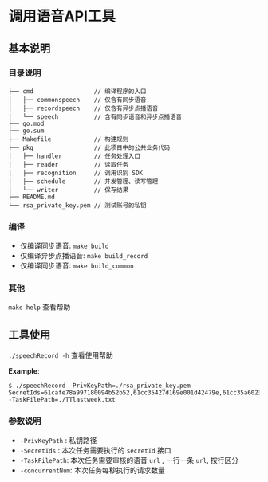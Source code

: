 # 调用语音API工具

## 基本说明

### 目录说明

```
├── cmd                 // 编译程序的入口
│   ├── commonspeech    // 仅含有同步语音
│   ├── recordspeech    // 仅含有异步点播语音
│   └── speech          // 含有同步语音和异步点播语音
├── go.mod
├── go.sum
├── Makefile            // 构建规则
├── pkg                 // 此项目中的公共业务代码
│   ├── handler         // 任务处理入口
│   ├── reader          // 读取任务
│   ├── recognition     // 调用识别 SDK
│   ├── schedule        // 并发管理、读写管理
│   └── writer          // 保存结果
├── README.md
└── rsa_private_key.pem // 测试账号的私钥
```

### 编译   

- 仅编译同步语音: `make build`   
- 仅编译异步点播语音: `make build_record`   
- 仅编译同步语音: `make build_common`   

### 其他   

`make help` 查看帮助   

## 工具使用   

`./speechRecord -h` 查看使用帮助

**Example**:    
```shell
$ ./speechRecord -PrivKeyPath=./rsa_private_key.pem -SecretIds=61cafe78a997180094b52b52,61cc35427d169e001d42479e,61cc35a602399d001da97b7c -TaskFilePath=./TTlastweek.txt
```

### 参数说明   

- `-PrivKeyPath` : 私钥路径   
- `-SecretIds` : 本次任务需要执行的 `secretId` 接口   
- `-TaskFilePath`: 本次任务需要审核的语音 `url` , 一行一条 `url`, 按行区分    
- `-concurrentNum`: 本次任务每秒执行的请求数量